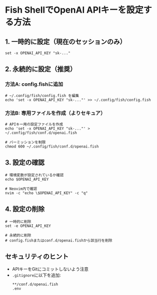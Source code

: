 # Fish ShellでOpenAI APIキーを設定する方法

## 1. 一時的に設定（現在のセッションのみ）
```fish
set -x OPENAI_API_KEY "sk-..."
```

## 2. 永続的に設定（推奨）

### 方法A: config.fishに追加
```fish
# ~/.config/fish/config.fish を編集
echo 'set -x OPENAI_API_KEY "sk-..."' >> ~/.config/fish/config.fish
```

### 方法B: 専用ファイルを作成（よりセキュア）
```fish
# APIキー用の設定ファイルを作成
echo 'set -x OPENAI_API_KEY "sk-..."' > ~/.config/fish/conf.d/openai.fish

# パーミッションを制限
chmod 600 ~/.config/fish/conf.d/openai.fish
```

## 3. 設定の確認
```fish
# 環境変数が設定されているか確認
echo $OPENAI_API_KEY

# Neovim内で確認
nvim -c "echo \$OPENAI_API_KEY" -c "q"
```

## 4. 設定の削除
```fish
# 一時的に削除
set -e OPENAI_API_KEY

# 永続的に削除
# config.fishまたはconf.d/openai.fishから該当行を削除
```

## セキュリティのヒント
- APIキーをGitにコミットしないよう注意
- `.gitignore`に以下を追加:
  ```
  **/conf.d/openai.fish
  .env
  ```